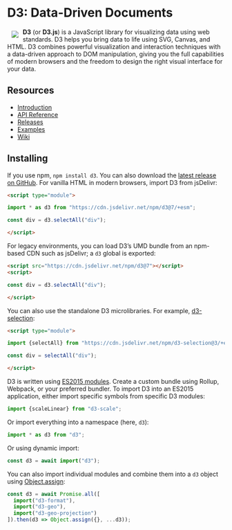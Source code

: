 # D3: Data-Driven Documents

<a href="https://d3js.org"><img src="https://d3js.org/logo.svg" align="left" hspace="10" vspace="6"></a>

**D3** (or **D3.js**) is a JavaScript library for visualizing data using web standards. D3 helps you bring data to life using SVG, Canvas, and HTML. D3 combines powerful visualization and interaction techniques with a data-driven approach to DOM manipulation, giving you the full capabilities of modern browsers and the freedom to design the right visual interface for your data.

## Resources

* [Introduction](https://observablehq.com/@d3/learn-d3)
* [API Reference](https://github.com/d3/d3/blob/main/API.md)
* [Releases](https://github.com/d3/d3/releases)
* [Examples](https://observablehq.com/@d3/gallery)
* [Wiki](https://github.com/d3/d3/wiki)

## Installing

If you use npm, `npm install d3`. You can also download the [latest release on GitHub](https://github.com/d3/d3/releases/latest). For vanilla HTML in modern browsers, import D3 from jsDelivr:

```html
<script type="module">

import * as d3 from "https://cdn.jsdelivr.net/npm/d3@7/+esm";

const div = d3.selectAll("div");

</script>
```

For legacy environments, you can load D3’s UMD bundle from an npm-based CDN such as jsDelivr; a `d3` global is exported:

```html
<script src="https://cdn.jsdelivr.net/npm/d3@7"></script>
<script>

const div = d3.selectAll("div");

</script>
```

You can also use the standalone D3 microlibraries. For example, [d3-selection](https://github.com/d3/d3-selection):

```html
<script type="module">

import {selectAll} from "https://cdn.jsdelivr.net/npm/d3-selection@3/+esm";

const div = selectAll("div");

</script>
```

D3 is written using [ES2015 modules](http://www.2ality.com/2014/09/es6-modules-final.html). Create a custom bundle using Rollup, Webpack, or your preferred bundler. To import D3 into an ES2015 application, either import specific symbols from specific D3 modules:

```js
import {scaleLinear} from "d3-scale";
```

Or import everything into a namespace (here, `d3`):

```js
import * as d3 from "d3";
```

Or using dynamic import:

```js
const d3 = await import("d3");
```

You can also import individual modules and combine them into a `d3` object using [Object.assign](https://developer.mozilla.org/en-US/docs/Web/JavaScript/Reference/Global_Objects/Object/assign):

```js
const d3 = await Promise.all([
  import("d3-format"),
  import("d3-geo"),
  import("d3-geo-projection")
]).then(d3 => Object.assign({}, ...d3));
```

